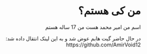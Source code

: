 <div dir="rtl">
<h1>من کی هستم؟</h1>
<p>اسم من امیر محمد هست من 17 ساله هستم </p>
<p>در حال حاضر گیت هابم عوض شد و به این لینک انتقال داده شد: https://github.com/AmirVoid12</p>
</div>
